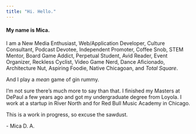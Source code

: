 ```yaml
---
title: "Hi. Hello."
---
```


#### My name is Mica.

I am a New Media Enthusiast, Web/Application Developer, Culture Consultant, Podcast Devotee, Independent Promoter, Coffee Snob, STEM Mentor, Board Game Addict, Perpetual Student, Avid Reader, Event Organizer, Reckless Cyclist, Video Game Nerd, Dance Aficionado, Architecture Nut, Aspiring Foodie, Native Chicagoan, and *Total Square*.

And I play a *mean* game of gin rummy.

I’m not sure there’s much more to say than that. I finished my Masters at DePaul a few years ago and got my undergraduate degree from Loyola. I work at a startup in River North and for Red Bull Music Academy in Chicago. 

This is a work in progress, so excuse the sawdust.

\- Mica D. A.